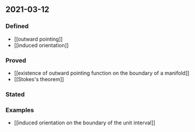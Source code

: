 ## 2021-03-12
### Defined
- [[outward pointing]]
- [[induced orientation]]
### Proved
- [[existence of outward pointing function on the boundary of a manifold]]
- [[Stokes's theorem]]
### Stated
### Examples
- [[induced orientation on the boundary of the unit interval]]